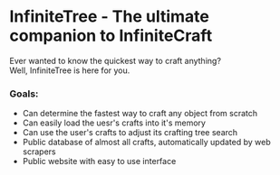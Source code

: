 # InfiniteTree - The ultimate companion to InfiniteCraft

Ever wanted to know the quickest way to craft anything?  
Well, InfiniteTree is here for you.

### Goals:
- Can determine the fastest way to craft any object from scratch
- Can easily load the uesr's crafts into it's memory
- Can use the user's crafts to adjust its crafting tree search
- Public database of almost all crafts, automatically updated by web scrapers
- Public website with easy to use interface
